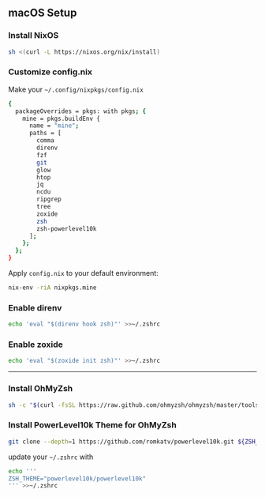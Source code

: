 ## macOS Setup

### Install NixOS
```sh
sh <(curl -L https://nixos.org/nix/install)
```

### Customize config.nix
Make your `~/.config/nixpkgs/config.nix`
```sh
{
  packageOverrides = pkgs: with pkgs; {
    mine = pkgs.buildEnv {
      name = "mine";
      paths = [
        comma
        direnv
        fzf
        git
        glow
        htop
        jq
        ncdu
        ripgrep
        tree
        zoxide
        zsh
        zsh-powerlevel10k
      ];
    };
  };
}
```

Apply `config.nix` to your default environment:
```sh
nix-env -riA nixpkgs.mine
```

### Enable direnv
```sh
echo 'eval "$(direnv hook zsh)"' >>~/.zshrc
```

### Enable zoxide
```sh
echo 'eval "$(zoxide init zsh)"' >>~/.zshrc
```

---


### Install OhMyZsh
```sh
sh -c "$(curl -fsSL https://raw.github.com/ohmyzsh/ohmyzsh/master/tools/install.sh)"
```

### Install PowerLevel10k Theme for OhMyZsh
```sh
git clone --depth=1 https://github.com/romkatv/powerlevel10k.git ${ZSH_CUSTOM:-$HOME/.oh-my-zsh/custom}/themes/powerlevel10k
```

update your `~/.zshrc` with
```sh
echo '''
ZSH_THEME="powerlevel10k/powerlevel10k"
''' >>~/.zshrc
```
